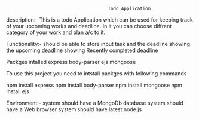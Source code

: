                                           Todo Application

description:- This is a todo Application which can be used for keeping track of your upcoming works and deadline.
In it you can choose diffrent category of your work and plan a/c to it.

Functionality:-
should be able to store input task and the deadline
showing the upcoming deadline 
showing Recently completed deadline

Packges intalled
express
body-parser
ejs
mongoose

To use this project you need to intstall packges with following commands

npm install express
npm install body-parser
npm install mongoose
npm install ejs

Environment:-
system should have a MongoDb database
system should have a Web browser
system should have latest node.js 